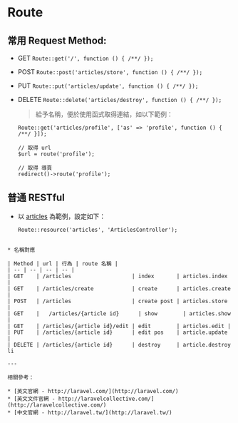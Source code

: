 # Route

## 常用 Request Method:
* GET `Route::get('/', function () { /**/ });`
* POST `Route::post('articles/store', function () { /**/ });`
* PUT `Route::put('articles/update', function () { /**/ });`
* DELETE `Route::delete('articles/destroy', function () { /**/ });`

	> 給予名稱，便於使用函式取得連結，如以下範例：

	```
	Route::get('articles/profile', ['as' => 'profile', function () { /**/ }]);

	// 取得 url
	$url = route('profile');
	
	// 取得 導頁
	redirect()->route('profile');
	```

## 普通 RESTful
* 以 [articles](crud.md) 為範例，設定如下：

	```
	Route::resource('articles', 'ArticlesController');
```

* 名稱對應

| Method | url | 行為 | route 名稱 |
| -- | -- | -- | -- |
| GET    | /articles                   | index       | articles.index |
| GET    | /articles/create            | create      | articles.create |
| POST   | /articles                   | create post | articles.store |
| GET    |	 /articles/{article id}      | show        | articles.show |
| GET    | /articles/{article id}/edit | edit        | articles.edit |
| PUT    | /articles/{article id}      | edit pos    | article.update |
| DELETE | /articles/{article id}      | destroy     | article.destroy li

---

相關參考：

* [英文官網 - http://laravel.com/](http://laravel.com/)
* [英文文件官網 - http://laravelcollective.com/](http://laravelcollective.com/)
* [中文官網 - http://laravel.tw/](http://laravel.tw/)
	